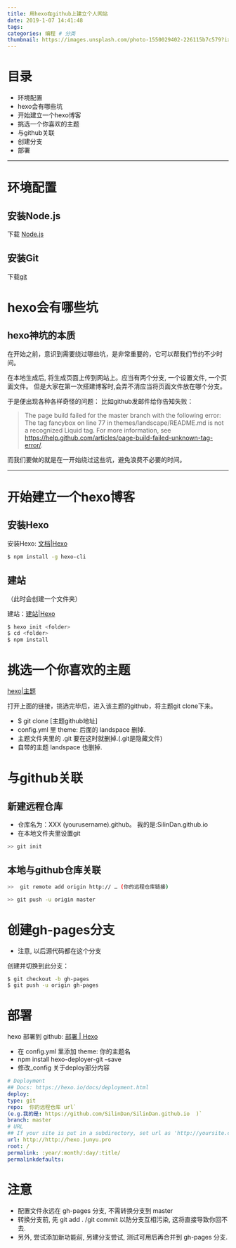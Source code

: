 ```yaml
---
title: 用hexo在github上建立个人网站
date: 2019-1-07 14:41:48
tags:
categories: 编程 # 分类
thumbnail: https://images.unsplash.com/photo-1550029402-226115b7c579?ixlib=rb-1.2.1&ixid=eyJhcHBfaWQiOjEyMDd9&auto=format&fit=crop&w=400&q=60
---
```

# 目录
- 环境配置
- hexo会有哪些坑
- 开始建立一个hexo博客
- 挑选一个你喜欢的主题
- 与github关联
- 创建分支
- 部署

---

# 环境配置

## 安装Node.js
下载 [Node.js](https://nodejs.org/download/)
## 安装Git
下载[git](http://git-scm.com/download/)




# hexo会有哪些坑

## hexo神坑的本质
在开始之前，意识到需要绕过哪些坑，是非常重要的，它可以帮我们节约不少时间。

在本地生成后, 将生成页面上传到网站上。应当有两个分支, 一个设置文件, 一个页面文件。
但是大家在第一次搭建博客时,会弄不清应当将页面文件放在哪个分支。

于是便出现各种各样奇怪的问题：
比如github发邮件给你告知失败：
> The page build failed for the master branch with the following error:
The tag fancybox on line 77 in themes/landscape/README.md is not a recognized Liquid tag. For more information, see https://help.github.com/articles/page-build-failed-unknown-tag-error/.

而我们要做的就是在一开始绕过这些坑，避免浪费不必要的时间。

---

# 开始建立一个hexo博客


## 安装Hexo
安装Hexo: [文档|Hexo](https://hexo.io/zh-cn/docs/index.html)
``` bash
$ npm install -g hexo-cli
```

## 建站
（此时会创建一个文件夹）

建站：[建站|Hexo](https://hexo.io/zh-cn/docs/setup.html)
```bash
$ hexo init <folder>
$ cd <folder>
$ npm install
```

# 挑选一个你喜欢的主题
[hexo|主题](https://hexo.io/themes/)

打开上面的链接，挑选完毕后，进入该主题的github，将主题git clone下来。
- $ git clone [主题github地址] 
- config.yml 里 theme: 后面的 landspace 删掉.
- 主题文件夹里的 .git 要在这时就删掉.(.git是隐藏文件)
- 自带的主题 landspace 也删掉.



# 与github关联

## 新建远程仓库
 - 仓库名为：XXX (yourusername).github。 我的是:SilinDan.github.io
 - 在本地文件夹里设置git
 ```bash
 >> git init
 ```
 
 ## 本地与github仓库关联
 ```bash
 >>  git remote add origin http:// … (你的远程仓库链接)
 
 >> git push -u origin master
 ```
 
 # 创建gh-pages分支
 - 注意, 以后源代码都在这个分支
 
 创建并切换到此分支：
 ```bash
$ git checkout -b gh-pages
$ git push -u origin gh-pages
```

# 部署
hexo 部署到 github: [部署 | Hexo](https://hexo.io/zh-cn/docs/deployment.html)
- 在 config.yml 里添加 theme: 你的主题名
-  npm install hexo-deployer-git –save
-  修改_config 关于deploy部分内容

```yml
# Deployment
## Docs: https://hexo.io/docs/deployment.html
deploy:
type: git
repo:  你的远程仓库 url`
(e.g.我的是: https://github.com/SilinDan/SilinDan.github.io  )`
branch: master
# URL
## If your site is put in a subdirectory, set url as 'http://yoursite.com/child' and root as '/child/'
url: http://http://hexo.junyu.pro
root: /
permalink: :year/:month/:day/:title/
permalinkdefaults:
```

# 注意
- 配置文件永远在 gh-pages 分支, 不需转换分支到 master
- 转换分支前, 先 git add . /git commit 以防分支互相污染, 这将直接导致你回不去.
- 另外, 尝试添加新功能前, 另建分支尝试, 测试可用后再合并到 gh-pages 分支.
